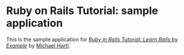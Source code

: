 # Ruby on Rails Tutorial: sample application

This is the sample application for
[*Ruby in Rails Tutorial: Learn Rails by Example*](http://railstutorial.org/)
by [Michael Hartl](http://michaelhartl.com/).